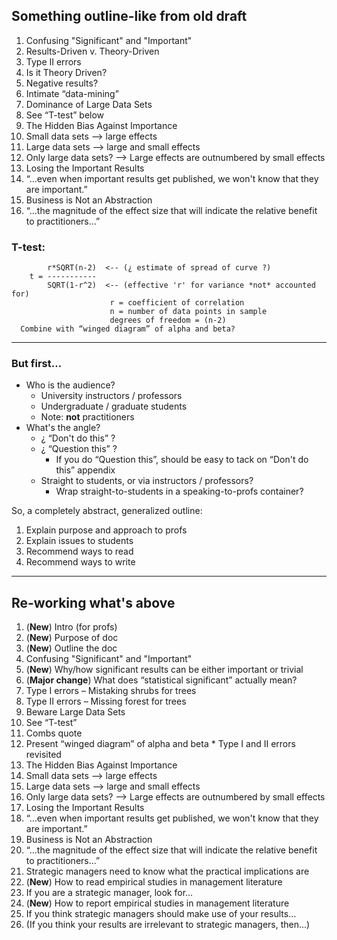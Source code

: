 ## Something outline-like from old draft

1. Confusing "Significant" and "Important"
1. Results-Driven v. Theory-Driven
  1. Type II errors
1. Is it Theory Driven?
  1. Negative results?
  1. Intimate “data-mining”
1. Dominance of Large Data Sets
  1. See “T-test” below
1. The Hidden Bias Against Importance
  1. Small data sets --> large effects
  1. Large data sets --> large and small effects
  1. Only large data sets? --> Large effects are outnumbered by small effects
1. Losing the Important Results
  1. “…even when important results get published, we won't know that they are important.”
1. Business is Not an Abstraction
  1. “…the magnitude of the effect size that will indicate the relative benefit to practitioners…”

### T-test:
```
        r*SQRT(n-2)  <-- (¿ estimate of spread of curve ?)
    t = -----------
        SQRT(1-r^2)  <-- (effective 'r' for variance *not* accounted for)
                      r = coefficient of correlation
                      n = number of data points in sample
                      degrees of freedom = (n-2)
  Combine with “winged diagram” of alpha and beta?
```


----

### But first…

* Who is the audience?
  * University instructors / professors
  * Undergraduate / graduate students
  * Note: **not** practitioners
* What's the angle?
  * ¿ “Don't do this” ?
  * ¿ “Question this” ?
    * If you do “Question this”, should be easy to tack on “Don't do this” appendix
  * Straight to students, or via instructors / professors?
    * Wrap straight-to-students in a speaking-to-profs container?

So, a completely abstract, generalized outline:

1. Explain purpose and approach to profs
1. Explain issues to students
1. Recommend ways to read
1. Recommend ways to write

----

## Re-working what's above

1. (**New**) Intro (for profs)
  1. (**New**) Purpose of doc
  1. (**New**) Outline the doc
1. Confusing "Significant" and "Important"
  1. (**New**) Why/how significant results can be either important or trivial
1. (**Major change**) What does “statistical significant” actually mean?
  1. Type I errors – Mistaking shrubs for trees
  1. Type II errors – Missing forest for trees
1. Beware Large Data Sets
  1. See “T-test”
  1. Combs quote
  1. Present “winged diagram” of alpha and beta
    * Type I and II errors revisited
1. The Hidden Bias Against Importance
  1. Small data sets --> large effects
  1. Large data sets --> large and small effects
  1. Only large data sets? --> Large effects are outnumbered by small effects
1. Losing the Important Results
  1. “…even when important results get published, we won't know that they are important.”
1. Business is Not an Abstraction
  1. “…the magnitude of the effect size that will indicate the relative benefit to practitioners…”
  1. Strategic managers need to know what the practical implications are
1. (**New**) How to read empirical studies in management literature
  1. If you are a strategic manager, look for…
1. (**New**) How to report empirical studies in management literature
  1. If you think strategic managers should make use of your results…
  1. (If you think your results are irrelevant to strategic managers, then…)



